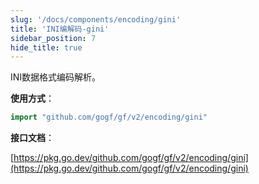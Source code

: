 ```yaml
---
slug: '/docs/components/encoding/gini'
title: 'INI编解码-gini'
sidebar_position: 7
hide_title: true
---
```


INI数据格式编码解析。

**使用方式**：

```go
import "github.com/gogf/gf/v2/encoding/gini"
```

**接口文档**：

[https://pkg.go.dev/github.com/gogf/gf/v2/encoding/gini](https://pkg.go.dev/github.com/gogf/gf/v2/encoding/gini)